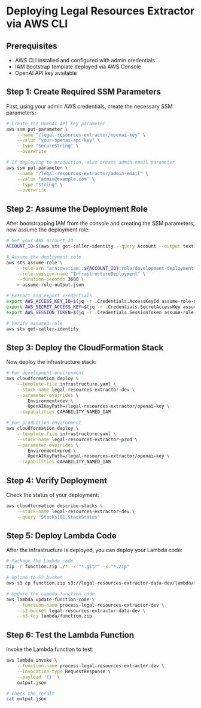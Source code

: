 # Deploying Legal Resources Extractor via AWS CLI

## Prerequisites
- AWS CLI installed and configured with admin credentials
- IAM bootstrap template deployed via AWS Console
- OpenAI API key available

## Step 1: Create Required SSM Parameters

First, using your admin AWS credentials, create the necessary SSM parameters:

```bash
# Create the OpenAI API key parameter
aws ssm put-parameter \
    --name "/legal-resources-extractor/openai-key" \
    --value "your-openai-api-key" \
    --type "SecureString" \
    --overwrite

# If deploying to production, also create admin email parameter
aws ssm put-parameter \
    --name "/legal-resources-extractor/admin-email" \
    --value "admin@example.com" \
    --type "String" \
    --overwrite
```

## Step 2: Assume the Deployment Role

After bootstrapping IAM from the console and creating the SSM parameters, now assume the deployment role:

```bash
# Get your AWS account ID
ACCOUNT_ID=$(aws sts get-caller-identity --query Account --output text)

# Assume the deployment role
aws sts assume-role \
    --role-arn "arn:aws:iam::${ACCOUNT_ID}:role/development-deployment-role" \
    --role-session-name "InfrastructureDeployment" \
    --duration-seconds 3600 \
    > assume-role-output.json

# Extract and export credentials
export AWS_ACCESS_KEY_ID=$(jq -r .Credentials.AccessKeyId assume-role-output.json)
export AWS_SECRET_ACCESS_KEY=$(jq -r .Credentials.SecretAccessKey assume-role-output.json)
export AWS_SESSION_TOKEN=$(jq -r .Credentials.SessionToken assume-role-output.json)

# Verify assumed role
aws sts get-caller-identity
```

## Step 3: Deploy the CloudFormation Stack

Now deploy the infrastructure stack:

```bash
# For development environment
aws cloudformation deploy \
    --template-file infrastructure.yaml \
    --stack-name legal-resources-extractor-dev \
    --parameter-overrides \
        Environment=dev \
        OpenAIKeyPath=/legal-resources-extractor/openai-key \
    --capabilities CAPABILITY_NAMED_IAM

# For production environment
aws cloudformation deploy \
    --template-file infrastructure.yaml \
    --stack-name legal-resources-extractor-prod \
    --parameter-overrides \
        Environment=prod \
        OpenAIKeyPath=/legal-resources-extractor/openai-key \
    --capabilities CAPABILITY_NAMED_IAM
```

## Step 4: Verify Deployment

Check the status of your deployment:

```bash
aws cloudformation describe-stacks \
    --stack-name legal-resources-extractor-dev \
    --query "Stacks[0].StackStatus"
```

## Step 5: Deploy Lambda Code

After the infrastructure is deployed, you can deploy your Lambda code:

```bash
# Package the Lambda code
zip -r function.zip ./* -x "*.git*" -x "*.zip"

# Upload to S3 bucket
aws s3 cp function.zip s3://legal-resources-extractor-data-dev/lambda/function.zip

# Update the Lambda function code
aws lambda update-function-code \
    --function-name process-legal-resources-extractor-dev \
    --s3-bucket legal-resources-extractor-data-dev \
    --s3-key lambda/function.zip
```

## Step 6: Test the Lambda Function

Invoke the Lambda function to test:

```bash
aws lambda invoke \
    --function-name process-legal-resources-extractor-dev \
    --invocation-type RequestResponse \
    --payload '{}' \
    output.json

# Check the result
cat output.json
```